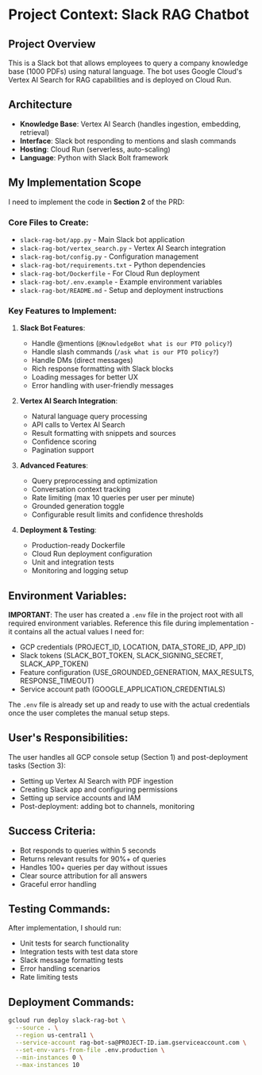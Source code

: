 # Project Context: Slack RAG Chatbot

## Project Overview
This is a Slack bot that allows employees to query a company knowledge base (1000 PDFs) using natural language. The bot uses Google Cloud's Vertex AI Search for RAG capabilities and is deployed on Cloud Run.

## Architecture
- **Knowledge Base**: Vertex AI Search (handles ingestion, embedding, retrieval)
- **Interface**: Slack bot responding to mentions and slash commands  
- **Hosting**: Cloud Run (serverless, auto-scaling)
- **Language**: Python with Slack Bolt framework

## My Implementation Scope
I need to implement the code in **Section 2** of the PRD:

### Core Files to Create:
- `slack-rag-bot/app.py` - Main Slack bot application
- `slack-rag-bot/vertex_search.py` - Vertex AI Search integration
- `slack-rag-bot/config.py` - Configuration management
- `slack-rag-bot/requirements.txt` - Python dependencies
- `slack-rag-bot/Dockerfile` - For Cloud Run deployment
- `slack-rag-bot/.env.example` - Example environment variables
- `slack-rag-bot/README.md` - Setup and deployment instructions

### Key Features to Implement:
1. **Slack Bot Features**:
   - Handle @mentions (`@KnowledgeBot what is our PTO policy?`)
   - Handle slash commands (`/ask what is our PTO policy?`)
   - Handle DMs (direct messages)
   - Rich response formatting with Slack blocks
   - Loading messages for better UX
   - Error handling with user-friendly messages

2. **Vertex AI Search Integration**:
   - Natural language query processing
   - API calls to Vertex AI Search
   - Result formatting with snippets and sources
   - Confidence scoring
   - Pagination support

3. **Advanced Features**:
   - Query preprocessing and optimization
   - Conversation context tracking
   - Rate limiting (max 10 queries per user per minute)
   - Grounded generation toggle
   - Configurable result limits and confidence thresholds

4. **Deployment & Testing**:
   - Production-ready Dockerfile
   - Cloud Run deployment configuration
   - Unit and integration tests
   - Monitoring and logging setup

## Environment Variables:
**IMPORTANT**: The user has created a `.env` file in the project root with all required environment variables. Reference this file during implementation - it contains all the actual values I need for:
- GCP credentials (PROJECT_ID, LOCATION, DATA_STORE_ID, APP_ID)
- Slack tokens (SLACK_BOT_TOKEN, SLACK_SIGNING_SECRET, SLACK_APP_TOKEN) 
- Feature configuration (USE_GROUNDED_GENERATION, MAX_RESULTS, RESPONSE_TIMEOUT)
- Service account path (GOOGLE_APPLICATION_CREDENTIALS)

The `.env` file is already set up and ready to use with the actual credentials once the user completes the manual setup steps.

## User's Responsibilities:
The user handles all GCP console setup (Section 1) and post-deployment tasks (Section 3):
- Setting up Vertex AI Search with PDF ingestion
- Creating Slack app and configuring permissions
- Setting up service accounts and IAM
- Post-deployment: adding bot to channels, monitoring

## Success Criteria:
- Bot responds to queries within 5 seconds
- Returns relevant results for 90%+ of queries  
- Handles 100+ queries per day without issues
- Clear source attribution for all answers
- Graceful error handling

## Testing Commands:
After implementation, I should run:
- Unit tests for search functionality
- Integration tests with test data store
- Slack message formatting tests
- Error handling scenarios
- Rate limiting tests

## Deployment Commands:
```bash
gcloud run deploy slack-rag-bot \
  --source . \
  --region us-central1 \
  --service-account rag-bot-sa@PROJECT-ID.iam.gserviceaccount.com \
  --set-env-vars-from-file .env.production \
  --min-instances 0 \
  --max-instances 10
```
